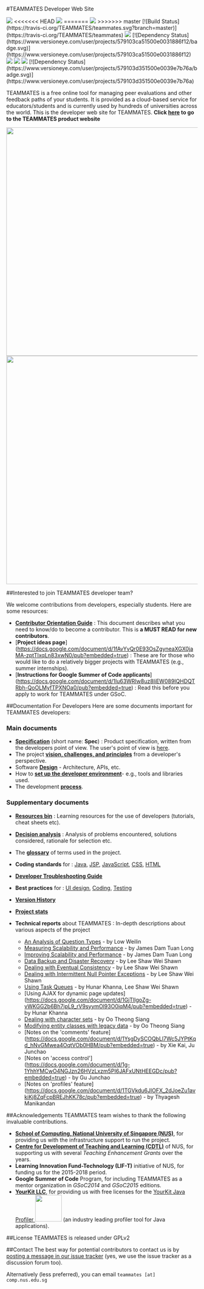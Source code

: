 #TEAMMATES Developer Web Site

<img src="https://img.shields.io/badge/users-80K%2B-brightgreen.svg"> 
<<<<<<< HEAD
<img src="https://img.shields.io/badge/universities-1000%2B-green.svg"> 
=======
<img src="https://img.shields.io/badge/universities-900%2B-green.svg"> 
>>>>>>> master
[![Build Status](https://travis-ci.org/TEAMMATES/teammates.svg?branch=master)](https://travis-ci.org/TEAMMATES/teammates)

<img src="https://img.shields.io/badge/java-119%20KLoC-blue.svg">
[![Dependency Status](https://www.versioneye.com/user/projects/579103ca51500e0031886f12/badge.svg)](https://www.versioneye.com/user/projects/579103ca51500e0031886f12)

<img src="https://img.shields.io/badge/html-5%20KLoC-blue.svg">
<img src="https://img.shields.io/badge/css-2%20KLoC-blue.svg">
<img src="https://img.shields.io/badge/js-20%20KLoC-blue.svg">
[![Dependency Status](https://www.versioneye.com/user/projects/579103d351500e0039e7b76a/badge.svg)](https://www.versioneye.com/user/projects/579103d351500e0039e7b76a)


TEAMMATES is a free online tool for managing peer evaluations and other 
feedback paths of your students. It is provided as a cloud-based service for 
educators/students and is currently used by hundreds of universities across the world.
This is the developer web site for TEAMMATES. **Click [here](http://teammatesv4.appspot.com/)
 to go to the TEAMMATES product website**

<img src="http://4-19.teammatesv4.appspot.com/images/overview.png" width='600'>

<img src="https://teammatesv4.appspot.com/images/raised-edge.png" width='600'>

##Interested to join TEAMMATES developer team?

We welcome contributions from developers, especially students. Here are some resources: 
  * [**Contributor Orientation Guide**](/docs/orientation-guide.md) : This document describes what you need to know/do to become a contributor. This is **a MUST READ for new contributors**.
  * [**Project ideas page**] (https://docs.google.com/document/d/1fAvYvQr0E93OsZgyneaXGX0jaMA-zptTIxqLn83xwN0/pub?embedded=true) : These are for those who would like to do a relatively bigger projects with TEAMMATES (e.g., summer internships).
  * [**Instructions for Google Summer of Code applicants**] (https://docs.google.com/document/d/1Iu63WRIw8uz8liEW089IQHDQTRbh-QoOLMyfTPXNOa0/pub?embedded=true) : Read this before you apply to work for TEAMMATES under GSoC.

##Documentation For Developers
Here are some documents important for TEAMMATES developers:

### Main documents
  * [**Specification**](https://docs.google.com/document/d/1hjQQHYM3YId0EUSrGnJWG5AeFpDD_G7xg_d--7jg3vU/pub?embedded=true) 
    (short name: **Spec**) : Product specification, written from the developers 
    point of view. The user's point of view is [here](http://teammatesv4.appspot.com/features.jsp).
  * The project [**vision, challenges, and principles**](/docs/overview.md) from a developer's perspective.
  * Software [**Design**](/docs/design.md) - Architecture, APIs, etc.
  * How to [**set up the developer environment**](/docs/settingUp.md)- e.g., tools and libraries used.
  * The development [**process**](/docs/process.md).
  
  
### Supplementary documents 
  * [**Resources bin**](https://docs.google.com/document/pub?id=1LymZ6oeEA6TZRzgW7X2FUxA2MPbZTjUrzIx6si_5ThI&embedded=true)
    : Learning resources for the use of developers (tutorials, cheat sheets etc).
  * [**Decision analysis**](https://docs.google.com/document/pub?id=1o6pNPshCp9S31ymHY0beQ1DVafDa1_k_k7bpxZo5GeU&embedded=true)
    : Analysis of problems encountered, solutions considered, rationale for selection etc.
  * The [**glossary**](/docs/glossary.md) of terms used in the project.
  * **Coding standards** for :
    [Java](https://docs.google.com/document/pub?id=1iAESIXM0zSxEa5OY7dFURam_SgLiSMhPQtU0drQagrs&embedded=true), 
    [JSP](https://docs.google.com/document/d/14bXfdveXvoIaPBYpL19m4PK6oPabSnnoawj6OGjOzD4/pub?embedded=true), 
    [JavaScript](https://docs.google.com/document/d/1gZ6WG6HBTJYHAtVkz9kzi_SUuzfXqzO-SvFnLuag2xM/pub?embedded=true),
    [CSS](https://docs.google.com/document/d/1wA9paRA9cS7ByStGbhRRUZLEzEzimrNQjIDPVqy1ScI/pub), 
    [HTML](https://github.com/nus-cs2103/website/blob/master/contents/coding-standards-html.md)
  * [**Developer Troubleshooting Guide**](/docs/troubleshooting-guide.md)
  * **Best practices** for : 
    [UI design](https://docs.google.com/document/d/1Vj59--sCYUfxgg-iLI53hMfc6YY1gguATTN_KXTQVUo/pub?embedded=true), 
    [Coding](https://docs.google.com/document/d/14EFJzdhp10qQ9iZ-FwsS1FAf42voe4exrlbefo_zYaU/pub?embedded=true), 
    [Testing](https://docs.google.com/document/d/1aK-1ubIA59fbNsEujwvWKqx7itwLPTD6mzFo4F_oEoI/pub?embedded=true)
  * [**Version History**](https://github.com/TEAMMATES/repo/milestones?direction=desc&sort=due_date&state=closed)
  * [**Project stats**](https://www.openhub.net/p/teammatesonline)
  
   
  * **Technical reports** about TEAMMATES : In-depth descriptions about various aspects of the project
      * [An Analysis of Question Types](https://docs.google.com/document/d/1SH8VkaUH_kv3bT3c8AKiPDJS2Y-XhzZvNb4umavmfCE/pub?embedded=true) - by Low Weilin 
      * [Measuring Scalability and Performance](https://docs.google.com/document/pub?id=1C7fn11fKsgGUx0AT_nH9ZQBi3G7o5zpYqwIIAC40CxU&embedded=true) - by James Dam Tuan Long 
      * [Improving Scalability and Performance](https://docs.google.com/document/pub?id=1v_RYw_Hu1-TExVi0A7d3kxX0CTgFaUtfV1_qYXBhwWs&embedded=true) - by James Dam Tuan Long
      * [Data Backup and Disaster Recovery](https://docs.google.com/document/d/1ECDOy2JUXKLz8t44lXj2t0nvqDtJCjyHM7_HA8DV1fA/pub?embedded=true) - by Lee Shaw Wei Shawn
      * [Dealing with Eventual Consistency](https://docs.google.com/document/d/11HUDa-PlzEEk4-liWlsjC9UbicbfYO1hJMxx_cCEEVE/pub?embedded=true) - by Lee Shaw Wei Shawn
      * [Dealing with Intermittent Null Pointer Exceptions](https://docs.google.com/document/d/1A_QtW8uDFGeeu2KOiWwyuvgm7Jm9pS7nOvmy9B42v_I/pub?embedded=true) - by Lee Shaw Wei Shawn	  
      * [Using Task Queues](https://docs.google.com/document/d/1phgT2hhQ9KkI6jYf6a7N-51CVrLBDmsGapTt_7m3Sp8/pub?embedded=true) - by Hunar Khanna, Lee Shaw Wei Shawn
      * [Using AJAX for dynamic page updates] (https://docs.google.com/document/d/1GjTlIgoZg-vWKGG2b6Bh7ipL9_rV9syymOl93O0iqM4/pub?embedded=true) - by Hunar Khanna
      * [Dealing with character sets](https://docs.google.com/document/d/1ad3olbiqMk4i3geEebzpuqJhXVcLAjOOJQ0fvdifj84/pub?embedded=true) - by Oo Theong Siang
      * [Modifying entity classes with legacy data](https://docs.google.com/document/d/1syHy4BPrM7TkCP7PJYvYZmt7rkRROWqYvBh8w_ZJt1w/pub?embedded=true) - by Oo Theong Siang
      * [Notes on the 'comments' feature] (https://docs.google.com/document/d/1YsgDySCOQbLl7Wc5JYPtKqd_hNvGMwea4OqtVOb0HBM/pub?embedded=true) - by Xie Kai, Ju Junchao
      * [Notes on 'access control'] (https://docs.google.com/document/d/1g-1YhhYMCwO4NGJzn26HVzLxzm5PI6JAFxUNtHEEGDc/pub?embedded=true) - by Gu Junchao
      * [Notes on 'profiles' feature] (https://docs.google.com/document/d/1TGVkdu6JlOFX_2dJoeZu1avkiKj8ZqFcpBREJhKK78c/pub?embedded=true) - by Thyagesh Manikandan

##Acknowledgements
TEAMMATES team wishes to thank the following invaluable contributions. 
* [**School of Computing, National University of Singapore (NUS)**](http://www.comp.nus.edu.sg), for providing us with the infrastructure support to run the project.
* [**Centre for Development of Teaching and Learning (CDTL)**](http://www.cdtl.nus.edu.sg/) of NUS, for supporting us with several *Teaching Enhancement Grants* over the years.
* **Learning Innovation Fund-Technology (LIF-T)** initiative of NUS, for funding us for the 2015-2018 period.
* **Google Summer of Code** Program, for including TEAMMATES as a mentor organization in *GSoC2014* and *GSoC2015* editions.
* [**YourKit LLC**](ttps://www.yourkit.com), for providing us with free licenses for the [YourKit Java Profiler <img src="https://www.yourkit.com/images/yklogo.png" width='70'>](https://www.yourkit.com/.net/profiler/index.jsp) (an industry leading profiler tool for Java applications).

##License
TEAMMATES is released under GPLv2

##Contact 
The best way for potential contributors to contact us is by [posting a message in our issue tracker](https://github.com/TEAMMATES/teammates/issues/new) 
(yes, we use the issue tracker as a discussion forum too).

Alternatively (less preferred), you can email `teammates [at] comp.nus.edu.sg` 
